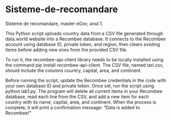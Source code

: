 # Sisteme-de-recomandare
Sisteme de recomandare, master eGov, anul 1.


This Python script uploads country data from a CSV file generated through data.world website into a Recombee database. It connects to the Recombee account using database ID, private token, and region, then clears existing items before adding new ones from the provided CSV file.

To run it, the recombee-api-client library needs to be locally installed using the command pip install recombee-api-client. The CSV file, named tari.csv, should include the columns country, capital, area, and continent.

Before running the script, update the Recombee credentials in the code with your own database ID and private token. Once set, run the script using python lab1.py. The program will delete all current items in your Recombee database, read each line from the CSV, and add a new item for each country with its name, capital, area, and continent. When the process is complete, it will print a confirmation message: “Data is added to Recombee!”
